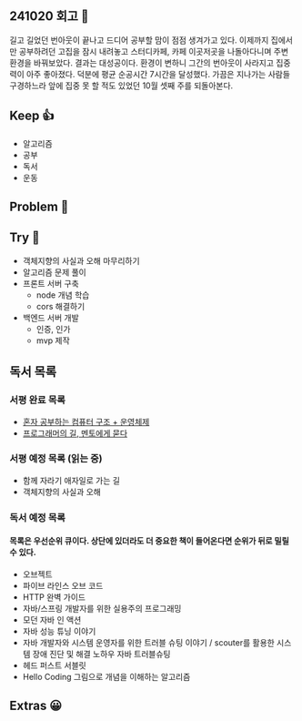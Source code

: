 ## 241020 회고 💬
길고 길었던 번아웃이 끝나고 드디어 공부할 맘이 점점 생겨가고 있다. 이제까지 집에서만 공부하려던 고집을 잠시 내려놓고 스터디카페, 카페 이곳저곳을 나돌아다니며 주변 환경을 바꿔보았다. 결과는 대성공이다. 환경이 변하니 그간의 번아웃이 사라지고 집중력이 아주 좋아졌다. 덕분에 평균 순공시간 7시간을 달성했다. 가끔은 지나가는 사람들 구경하느라 앞에 집중 못 할 적도 있었던 10월 셋째 주를 되돌아본다.

## Keep 👍
- 알고리즘
- 공부
- 독서
- 운동

## Problem 🤢

## Try 🧚
- 객체지향의 사실과 오해 마무리하기
- 알고리즘 문제 풀이 
- 프론트 서버 구축
	- node 개념 학습
	- cors 해결하기
- 백엔드 서버 개발
	- 인증, 인가
	- mvp 제작

## 독서 목록

### 서평 완료 목록
- [혼자 공부하는 컴퓨터 구조 + 운영체제](https://velog.io/@regular_jk_kim/혼자-공부하는-컴퓨터-구조-운영체제-를-읽고)
- [프로그래머의 길, 멘토에게 묻다](https://velog.io/@regular_jk_kim/프로그래머의-길-멘토에게-묻다-를-읽고-24jpq345)

###  서평 예정 목록 (읽는 중) 
- 함께 자라기 애자일로 가는 길
- 객체지향의 사실과 오해

### 독서 예정 목록
#### 목록은 우선순위 큐이다. 상단에 있더라도 더 중요한 책이 들어온다면 순위가 뒤로 밀릴 수 있다.
- 오브젝트
- 파이브 라인스 오브 코드
- HTTP 완벽 가이드
- 자바/스프링 개발자를 위한 실용주의 프로그래밍
- 모던 자바 인 액션
- 자바 성능 튜닝 이야기 
- 자바 개발자와 시스템 운영자를 위한 트러블 슈팅 이야기 / scouter를 활용한 시스템 장애 진단 및 해결 노하우 자바 트러블슈팅
- 헤드 퍼스트 서블릿
- Hello Coding 그림으로 개념을 이해하는 알고리즘

## Extras 😀



